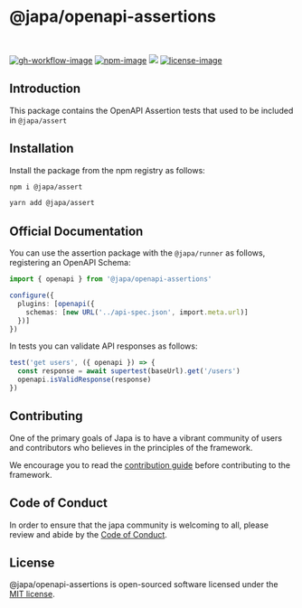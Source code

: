 # @japa/openapi-assertions

<br />

[![gh-workflow-image]][gh-workflow-url] [![npm-image]][npm-url] ![][typescript-image] [![license-image]][license-url]

## Introduction

This package contains the OpenAPI Assertion tests that used to be included in `@japa/assert`

## Installation
Install the package from the npm registry as follows:

```sh
npm i @japa/assert

yarn add @japa/assert
```

## Official Documentation

You can use the assertion package with the `@japa/runner` as follows, registering an OpenAPI Schema:

```ts
import { openapi } from '@japa/openapi-assertions'

configure({
  plugins: [openapi({
    schemas: [new URL('../api-spec.json', import.meta.url)]
  })]
})
```

In tests you can validate API responses as follows:

```ts
test('get users', ({ openapi }) => {
  const response = await supertest(baseUrl).get('/users')
  openapi.isValidResponse(response)
})
```

## Contributing

One of the primary goals of Japa is to have a vibrant community of users and contributors who believes in the principles of the framework.

We encourage you to read the [contribution guide](https://github.com/japa/.github/blob/main/docs/CONTRIBUTING.md) before contributing to the framework.

## Code of Conduct

In order to ensure that the japa community is welcoming to all, please review and abide by the [Code of Conduct](https://github.com/japa/.github/blob/main/docs/CODE_OF_CONDUCT.md).

## License

@japa/openapi-assertions is open-sourced software licensed under the [MIT license](LICENSE.md).

[gh-workflow-image]: https://img.shields.io/github/actions/workflow/status/japa/openapi-assertions/checks.yml?style=for-the-badge
[gh-workflow-url]: https://github.com/japa/openapi-assertions/actions/workflows/checks.yml 'Github action'
[typescript-image]: https://img.shields.io/badge/Typescript-294E80.svg?style=for-the-badge&logo=typescript
[typescript-url]: "typescript"
[npm-image]: https://img.shields.io/npm/v/@japa/openapi-assertions.svg?style=for-the-badge&logo=npm
[npm-url]: https://npmjs.org/package/@japa/openapi-assertions 'npm'
[license-image]: https://img.shields.io/npm/l/@japa/openapi-assertions?color=blueviolet&style=for-the-badge
[license-url]: LICENSE.md 'license'
